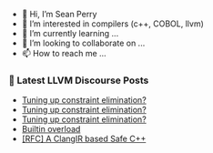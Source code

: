 - 👋 Hi, I’m Sean Perry
- 👀 I’m interested in compilers (c++, COBOL, llvm)
- 🌱 I’m currently learning ...
- 💞️ I’m looking to collaborate on ...
- 📫 How to reach me ...

<!---
s66perry/s66perry is a ✨ special ✨ repository because its `README.md` (this file) appears on your GitHub profile.
You can click the Preview link to take a look at your changes.
--->
### 📕 Latest LLVM Discourse Posts

<!-- DISCOURSE-LLVM:START -->
- [Tuning up constraint elimination?](https://discourse.llvm.org/t/tuning-up-constraint-elimination/83213#post_6)
- [Tuning up constraint elimination?](https://discourse.llvm.org/t/tuning-up-constraint-elimination/83213#post_5)
- [Tuning up constraint elimination?](https://discourse.llvm.org/t/tuning-up-constraint-elimination/83213#post_4)
- [Builtin overload](https://discourse.llvm.org/t/builtin-overload/83239#post_4)
- [[RFC] A ClangIR based Safe C++](https://discourse.llvm.org/t/rfc-a-clangir-based-safe-c/83245#post_9)
<!-- DISCOURSE-LLVM:END -->
